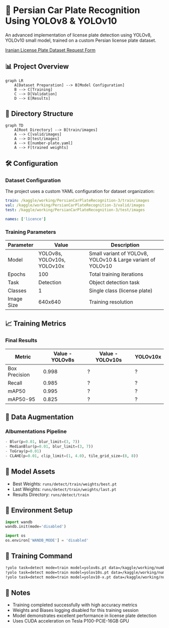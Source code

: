 # 🚗 Persian Car Plate Recognition Using YOLOv8 & YOLOv10

An advanced implementation of license plate detection using YOLOv8, YOLOv10 small model, trained on a custom Persian license plate dataset.

[Iranian License Plate Dataset Request Form](https://forms.gle/CbNBWCbmjRRDoLFr5)


## 📊 Project Overview

```mermaid
graph LR
    A[Dataset Preparation] --> B[Model Configuration]
    B --> C[Training]
    C --> D[Validation]
    D --> E[Results]
```

## 📁 Directory Structure

```mermaid
graph TD
    A[Root Directory] --> B[train/images]
    A --> C[valid/images]
    A --> D[test/images]
    A --> E[number-plate.yaml]
    A --> F[trained weights]
```

## 🛠️ Configuration

### Dataset Configuration
The project uses a custom YAML configuration for dataset organization:

```yaml
train: /kaggle/working/PersianCarPlateRecognition-3/train/images
val: /kaggle/working/PersianCarPlateRecognition-3/valid/images
test: /kaggle/working/PersianCarPlateRecognition-3/test/images

names: ['licence']
```

### Training Parameters

| Parameter | Value | Description |
|-----------|-------|-------------|
| Model | YOLOv8s, YOLOv10s, YOLOv10x | Small variant of YOLOv8, YOLOv10 & Large variant of YOLOv10 |
| Epochs | 100 | Total training iterations |
| Task | Detection | Object detection task |
| Classes | 1 | Single class (license plate) |
| Image Size | 640x640 | Training resolution |

## 📈 Training Metrics

### Final Results

| Metric | Value - YOLOv8s | Value - YOLOv10s | YOLOv10x |
|--------|-------|-------|-------|
| Box Precision | 0.998 | ? | ? |
| Recall | 0.985 | ? | ? |
| mAP50 | 0.995 | ? | ? |
| mAP50-95 | 0.825 | ? | ? |

## 🔄 Data Augmentation

### Albumentations Pipeline
```python
- Blur(p=0.01, blur_limit=(3, 7))
- MedianBlur(p=0.01, blur_limit=(3, 7))
- ToGray(p=0.01)
- CLAHE(p=0.01, clip_limit=(1, 4.0), tile_grid_size=(8, 8))
```

## 💾 Model Assets

- Best Weights: `runs/detect/train/weights/best.pt`
- Last Weights: `runs/detect/train/weights/last.pt`
- Results Directory: `runs/detect/train`

## 🔧 Environment Setup

```python
import wandb
wandb.init(mode='disabled')

import os
os.environ['WANDB_MODE'] = 'disabled'
```

## 🚀 Training Command

```bash
!yolo task=detect mode=train model=yolov8s.pt data=/kaggle/working/number-plate.yaml epochs=100
!yolo task=detect mode=train model=yolov10s.pt data=/kaggle/working/number-plate.yaml epochs=100
!yolo task=detect mode=train model=yolov10-x.pt data=/kaggle/working/number-plate.yaml epochs=100
```

## 📝 Notes

- Training completed successfully with high accuracy metrics
- Weights and Biases logging disabled for this training session
- Model demonstrates excellent performance in license plate detection
- Uses CUDA acceleration on Tesla P100-PCIE-16GB GPU
